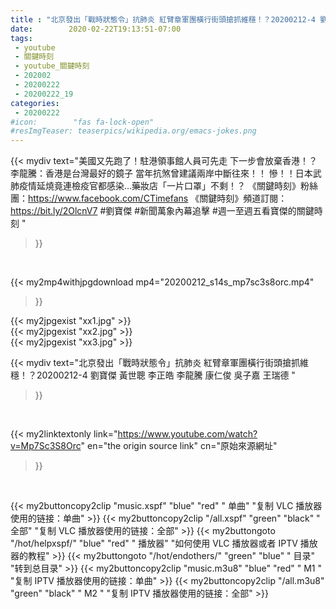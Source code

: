 ```yaml
---
title : "北京發出「戰時狀態令」抗肺炎 紅臂章軍團橫行街頭搶抓維穩！？20200212-4 劉寶傑 黃世聰 李正皓 李龍騰 康仁俊 吳子嘉 王瑞德 "
date:        2020-02-22T19:13:51-07:00
tags:
 - youtube
 - 關鍵時刻
 - youtube_關鍵時刻
 - 202002
 - 20200222
 - 20200222_19
categories:
 - 20200222
#icon:        "fas fa-lock-open"
#resImgTeaser: teaserpics/wikipedia.org/emacs-jokes.png
---
```


{{< mydiv text="美國又先跑了！駐港領事館人員可先走 下一步會放棄香港！？ 李龍騰：香港是台灣最好的鏡子 當年抗煞曾建議兩岸中斷往來！！ 慘！！日本武肺疫情延燒竟連檢疫官都感染…藥妝店「一片口罩」不剩！？  《關鍵時刻》粉絲團：https://www.facebook.com/CTimefans 《關鍵時刻》頻道訂閱：https://bit.ly/2OlcnV7  #劉寶傑 #新聞萬象內幕追擊 #週一至週五看寶傑的關鍵時刻 "
>}}
<br>


{{< my2mp4withjpgdownload mp4="20200212_s14s_mp7sc3s8orc.mp4"
>}}

{{< my2jpgexist "xx1.jpg" >}}<br>
{{< my2jpgexist "xx2.jpg" >}}<br>
{{< my2jpgexist "xx3.jpg" >}}<br>



{{< mydiv text="北京發出「戰時狀態令」抗肺炎 紅臂章軍團橫行街頭搶抓維穩！？20200212-4 劉寶傑 黃世聰 李正皓 李龍騰 康仁俊 吳子嘉 王瑞德 "
>}}
<br>

{{< my2linktextonly link="https://www.youtube.com/watch?v=Mp7Sc3S8Orc"
en="the origin source link" cn="原始來源網址"
>}}


<br>

{{< my2buttoncopy2clip "music.xspf"        "blue"   "red"    " 单曲"  "复制 VLC 播放器使用的链接：单曲" >}} {{< my2buttoncopy2clip "/all.xspf"         "green"  "black"  " 全部"  "复制 VLC 播放器使用的链接：全部" >}} {{< my2buttongoto      "/hot/helpxspf/"    "blue"   "red"    " 播放器" "如何使用 VLC 播放器或者 IPTV 播放器的教程" >}} {{< my2buttongoto      "/hot/endothers/"   "green"  "blue"   " 目录"   "转到总目录" >}} {{< my2buttoncopy2clip "music.m3u8"        "blue"   "red"    " M1 "    "复制 IPTV 播放器使用的链接：单曲" >}} {{< my2buttoncopy2clip "/all.m3u8"         "green"  "black"  " M2 "    "复制 IPTV 播放器使用的链接：全部" >}} 
